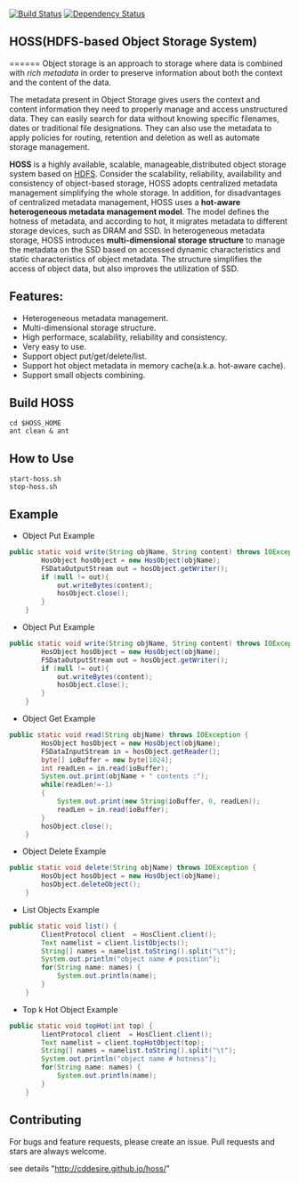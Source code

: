 [![Build Status](https://api.travis-ci.org/DozerMapper/dozer.png)](https://github.com/cddesire)
[![Dependency Status](https://www.versioneye.com/user/projects/5325a858ec137554460002e1/badge.png)](https://github.com/cddesire)

## HOSS(**H**DFS-based **O**bject **S**torage **S**ystem)
======
Object storage is an approach to storage where data is combined with *rich metadata* in order to preserve information about both the context and the content of the data.

The metadata present in Object Storage gives users the context and content information they need to properly manage and access unstructured data.  They can easily search for data without knowing specific filenames, dates or traditional file designations.  They can also use the metadata to apply policies for routing, retention and deletion as well as automate storage management. 

**HOSS** is a highly available, scalable, manageable,distributed object storage system based on [HDFS](http://hadoop.apache.org/, "hadoop"). Consider the scalability, reliability, availability and consistency of object-based storage, HOSS adopts centralized metadata management simplifying the whole storage. In addition, for disadvantages of centralized metadata management, HOSS uses a **hot-aware heterogeneous metadata management model**. The model defines the hotness of metadata, and according to hot, it migrates metadata to different storage devices, such as DRAM and SSD. 
In heterogeneous metadata storage, HOSS introduces **multi-dimensional storage structure** to manage the metadata on the SSD based on accessed dynamic characteristics and static characteristics of object metadata. The structure simplifies the access of object data, but also improves the utilization of SSD.


##	Features:
-	Heterogeneous metadata management.
-	Multi-dimensional storage structure.
-	High performace, scalability, reliability and consistency.
-	Very easy to use.
-	Support object put/get/delete/list. 
-	Support hot object metadata in memory cache(a.k.a. hot-aware cache).
-	Support small objects combining.


##  Build HOSS
``` shell
cd $HOSS_HOME 
ant clean & ant
```

##  How to Use

``` shell
start-hoss.sh 
stop-hoss.sh 
```

##  Example
- Object Put Example

``` java
public static void write(String objName, String content) throws IOException {
		HosObject hosObject = new HosObject(objName);
		FSDataOutputStream out = hosObject.getWriter();
		if (null != out){
			out.writeBytes(content);
			hosObject.close();
		}
	}
```

- Object Put Example

``` java
public static void write(String objName, String content) throws IOException {
		HosObject hosObject = new HosObject(objName);
		FSDataOutputStream out = hosObject.getWriter();
		if (null != out){
			out.writeBytes(content);
			hosObject.close();
		}
	}
```

- Object Get Example

``` java
public static void read(String objName) throws IOException {
		HosObject hosObject = new HosObject(objName);
		FSDataInputStream in = hosObject.getReader();
		byte[] ioBuffer = new byte[1024];  
        int readLen = in.read(ioBuffer); 
        System.out.print(objName + " contents :");
        while(readLen!=-1)  
        {  
            System.out.print(new String(ioBuffer, 0, readLen));  
            readLen = in.read(ioBuffer);  
        }  
		hosObject.close();
	}
```

- Object Delete Example

``` java
public static void delete(String objName) throws IOException {
		HosObject hosObject = new HosObject(objName);
		hosObject.deleteObject();
	}
```

- List Objects Example

``` java
public static void list() {
		ClientProtocol client  = HosClient.client();
		Text namelist = client.listObjects();
		String[] names = namelist.toString().split("\t");
		System.out.println("object name # position");
		for(String name: names) {
			System.out.println(name);
		}
	}
```

- Top k Hot Object Example

``` java
public static void topHot(int top) {
		lientProtocol client  = HosClient.client();
		Text namelist = client.topHotObject(top);
		String[] names = namelist.toString().split("\t");
		System.out.println("object name # hotness");
		for(String name: names) {
			System.out.println(name);
		}
	}
```


##  Contributing
For bugs and feature requests, please create an issue. Pull requests and stars are always welcome.

see details  "http://cddesire.github.io/hoss/"
